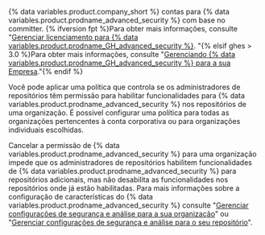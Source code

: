 {% data variables.product.company_short %} contas para {% data variables.product.prodname_advanced_security %} com base no committer. {% ifversion fpt %}Para obter mais informações, consulte "[Gerenciar licenciamento para {% data variables.product.prodname_GH_advanced_security %}](/billing/managing-licensing-for-github-advanced-security). "{% elsif ghes > 3.0 %}Para obter mais informações, consulte "[Gerenciando {% data variables.product.prodname_GH_advanced_security %} para a sua Empresa](/admin/advanced-security)."{% endif %}

Você pode aplicar uma política que controla se os administradores de repositórios têm permissão para habilitar funcionalidades para {% data variables.product.prodname_advanced_security %} nos repositórios de uma organização. É possível configurar uma política para todas as organizações pertencentes à conta corporativa ou para organizações individuais escolhidas.

Cancelar a permissão de {% data variables.product.prodname_advanced_security %} para uma organização impede que os administradores de repositórios habilitem funcionalidades de {% data variables.product.prodname_advanced_security %} para repositórios adicionais, mas não desabilita as funcionalidades nos repositórios onde já estão habilitadas. Para mais informações sobre a configuração de características do {% data variables.product.prodname_advanced_security %} consulte "[Gerenciar configurações de segurança e análise para a sua organização](/organizations/keeping-your-organization-secure/managing-security-and-analysis-settings-for-your-organization)" ou "[Gerenciar configurações de segurança e análise para o seu repositório](/github/administering-a-repository/managing-security-and-analysis-settings-for-your-repository)".
